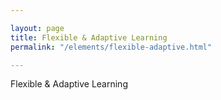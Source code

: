 ```yaml
---

layout: page
title: Flexible & Adaptive Learning
permalink: "/elements/flexible-adaptive.html"

---
```


Flexible & Adaptive Learning